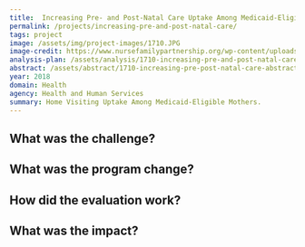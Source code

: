 ```yaml
---
title:  Increasing Pre- and Post-Natal Care Uptake Among Medicaid-Eligible Mothers
permalink: /projects/increasing-pre-and-post-natal-care/
tags: project  
image: /assets/img/project-images/1710.JPG  
image-credit: https://www.nursefamilypartnership.org/wp-content/uploads/2017/01/texas-family.jpg
analysis-plan: /assets/analysis/1710-increasing-pre-and-post-natal-care.pdf
abstract: /assets/abstract/1710-increasing-pre-post-natal-care-abstract.pdf
year: 2018  
domain: Health
agency: Health and Human Services
summary: Home Visiting Uptake Among Medicaid-Eligible Mothers.
---
```

## What was the challenge?



## What was the program change?



## How did the evaluation work?



## What was the impact?


